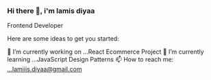### Hi there 👋, i'm lamis diyaa


Frontend Developer

Here are some ideas to get you started:

🔭 I’m currently working on ...React Ecommerce Project
🌱 I’m currently learning ...JavaScript Design Patterns
📫 How to reach me: ...lamiiis.diyaa@gmail.com


